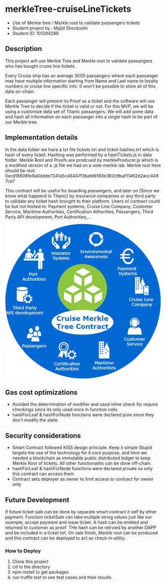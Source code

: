 # merkleTree-cruiseLineTickets

- Use of Merkle tree / Merkle root to validate passengers tickets
- Student project by : Majid Shockoohi
- Student ID: 101284289

## Description

This project will use Merkle Tree and Merkle root to validate passangers who has bought cruise line tickets.

Every Cruise ship has an average 3000 passangers where each passanger may have multiple information starting from Name and Last name to loyalty numbers or cruise line specific info. It won't be possible to store all of this data on-chain.

Each passanger will present its Proof as a ticket and the software will use Merkle Tree to decide if the ticket is valid or not. For this MVP, we will be using a customize data set of Titanic passangers. We will add some data and hash all information on each passanger into a single hash to be part of our Merkle tree.

## Implementation details

In the data folder we have a txt file tickets.txt and ticket-hashes.txt which is hash of every ticket. Hashing was performed by a hashTickets.js in data folder. Merkle Root and Proofs are prodcued by merkleProducer.js which is a modified version of a .js file we had on a vote-merkle lab.
Merkle root here should be root: 0xcd18608fe9a0ddde7241a5c46407f3bafd9193e382c9baf11462d2acc4497ce7

This contract will be useful for boarding passangers, and later on (Since we know what happend to Titanic) by insurance companies or any third party to validate any ticket hash brought to their platform. Users of contract could be but not limited to: Payment systems, Cruise Line Company, Customer Service, Maritime Authorities, Certification Aithorities, Passangers, Third Party API development, Port Authorities,...

![BizPlan](/docs/bizPlan.png)

## Gas cost optimizations

- Avoided the determination of modifier and used inline check for require checkings since its only used once in function calls
- hashForLeaf & hashForNode functions were declared pure since they don't modify the state.

## Security considerations

- Smart Contract followed KISS design principle. Keep it simple Stupid targets the use of the technology for it core purpose, and here we needed a blockchain as immutable public distributed ledger to keep Merkle Root of tickets. All other functionalitis can be done off-chain.
- hashForLeaf & hashForNode functions were declared private so only this contract can access them
- Contract sets deployer as owner to limit access to contract for owner only

## Future Development

If future ticket sale can be done by separate smart contract it self by ether payment. Function ticketSale can take multiple string values just like our example, accept payment and issue ticket. A hash can be emitted and returned to customer as proof. THe hash can be retrvied by another DAPP and be included in a ticket list. On sale finish, Merkle root can be produced and this contract can be deployed to act as check-in utility.

### How to Deploy

1. Clone this project
1. cd to the directory
1. npm install to get packages
1. run truffle test to see test cases and their results
